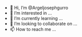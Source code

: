 - 👋 Hi, I’m @Argeljosephgurro
- 👀 I’m interested in ...
- 🌱 I’m currently learning ...
- 💞️ I’m looking to collaborate on ...
- 📫 How to reach me ...

<!---
Argeljosephgurro/Argeljosephgurro is a ✨ special ✨ repository because its `README.md` (this file) appears on your GitHub profile.
You can click the Preview link to take a look at your changes.
--->
